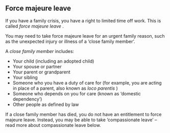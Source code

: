 ##  Force majeure leave

If you have a family crisis, you have a right to limited time off work. This
is called _force majeure leave_ .

You may need to take force majeure leave for an urgent family reason, such as
the unexpected injury or illness of a ‘close family member’.

A _close family member_ includes:

  * Your child (including an adopted child) 
  * Your spouse or partner 
  * Your parent or grandparent 
  * Your sibling 
  * Someone who you have a duty of care for (for example, you are acting in place of a parent, also known as _loco parentis_ ) 
  * Someone who depends on you for care (known as ‘domestic dependency’) 
  * Other people as defined by law 

If a close family member has died, you do not have an entitlement to force
majeure leave. Instead, you may be able to take ‘compassionate leave’ – read
more about compassionate leave below.
